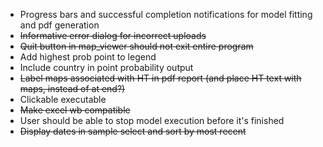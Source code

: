 - Progress bars and successful completion notifications for model fitting and pdf generation
- ~~Informative error dialog for incorrect uploads~~
- ~~Quit button in map_viewer should not exit entire program~~
- Add highest prob point to legend
- Include country in point probability output
- ~~Label maps associated with HT in pdf report (and place HT text with maps, instead of at end?)~~
- Clickable executable
- ~~Make excel wb compatible~~
- User should be able to stop model execution before it's finished
- ~~Display dates in sample select and sort by most recent~~